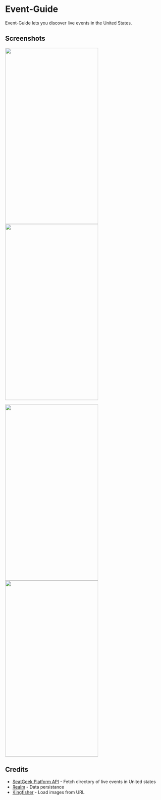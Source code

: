 # Event-Guide
Event-Guide lets you discover live events in the United States.

## Screenshots
<p float="left">
  <img src= "https://user-images.githubusercontent.com/42949670/105902398-9912d180-5fec-11eb-8339-eea7584d95be.png" width="300" height="567"/>
  <img src= "https://user-images.githubusercontent.com/42949670/105902396-987a3b00-5fec-11eb-965d-6e2cb5163adf.png" width="300" height="567"/>
</p>

<p float="left">
  <img src= "https://user-images.githubusercontent.com/42949670/105902399-9912d180-5fec-11eb-9d04-659cb9fc17e6.png" width="300" height="567"/>
  <img src= "https://user-images.githubusercontent.com/42949670/105902397-9912d180-5fec-11eb-9978-72c33410e36d.png" width="300" height="567"/>
</p>

## Credits
- [SeatGeek Platform API](http://platform.seatgeek.com) - Fetch directory of live events in United states
- [Realm](https://github.com/realm/realm-cocoa) - Data persistance
- [Kingfisher](https://github.com/onevcat/Kingfisher) - Load images from URL
